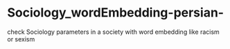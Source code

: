 # Sociology_wordEmbedding-persian-
check Sociology parameters in a society with word embedding like racism or sexism
